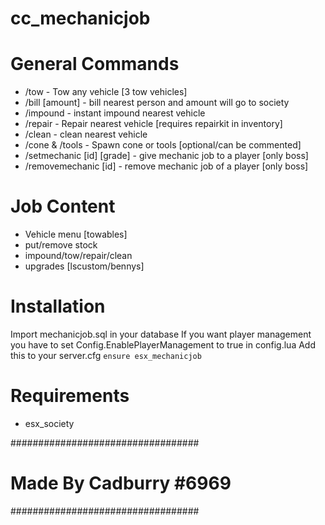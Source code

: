 # cc_mechanicjob

# General Commands
- /tow - Tow any vehicle [3 tow vehicles]
- /bill [amount] - bill nearest person and amount will go to society
- /impound - instant impound nearest vehicle
- /repair - Repair nearest vehicle [requires repairkit in inventory]
- /clean - clean nearest vehicle
- /cone & /tools - Spawn cone or tools [optional/can be commented]
- /setmechanic [id] [grade] - give mechanic job to a player [only boss]
- /removemechanic [id] - remove mechanic job of a player [only boss]

# Job Content
- Vehicle menu [towables]
- put/remove stock
- impound/tow/repair/clean
- upgrades [lscustom/bennys]

# Installation
Import mechanicjob.sql in your database
If you want player management you have to set Config.EnablePlayerManagement to true in config.lua
Add this to your server.cfg
```ensure esx_mechanicjob```

# Requirements
- esx_society

##################################
# Made By Cadburry #6969 
##################################
